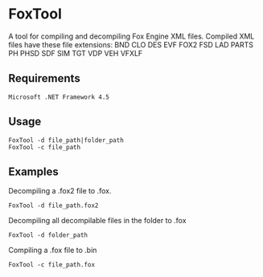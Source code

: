 FoxTool
========
A tool for compiling and decompiling Fox Engine XML files.
Compiled XML files have these file extensions:
BND CLO DES EVF FOX2 FSD LAD PARTS PH PHSD SDF SIM TGT VDP VEH VFXLF

Requirements
--------
```
Microsoft .NET Framework 4.5 
```

Usage
--------
```
FoxTool -d file_path|folder_path
FoxTool -c file_path
```

Examples
--------
Decompiling a .fox2 file to .fox.

```
FoxTool -d file_path.fox2 
```

Decompiling all decompilable files in the folder to .fox

```
FoxTool -d folder_path
```

Compiling a .fox file to .bin

```
FoxTool -c file_path.fox
```
